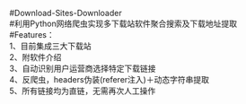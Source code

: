 #Download-Sites-Downloader  
#利用Python网络爬虫实现多下载站软件聚合搜索及下载地址提取  
#Features：  
1、目前集成三大下载站  
2、附软件介绍  
3、自动识别用户运营商选择特定下载链接   
4、反爬虫，headers伪装(referer注入)＋动态字符串提取  
5、所有链接均为直链，无需再次人工操作  
